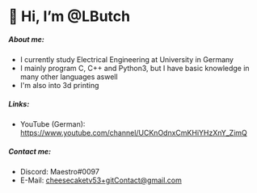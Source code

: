 <h1>👋 Hi, I’m @LButch</h1>
<h5>About me:</h5>

- I currently study Electrical Engineering at University in Germany
- I mainly program C, C++ and Python3, but I have basic knowledge in many other languages aswell
- I'm also into 3d printing

<h5>Links:</h5>

- YouTube (German): https://www.youtube.com/channel/UCKnOdnxCmKHiYHzXnY_ZimQ

<h5>Contact me:</h5>

- Discord: Maestro#0097
- E-Mail: cheesecaketv53+gitContact@gmail.com


